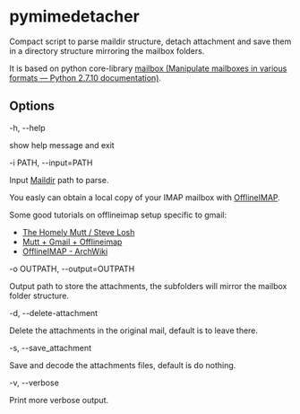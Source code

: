 # pymimedetacher

Compact script to parse maildir structure, detach attachment and save them in a directory structure mirroring the mailbox folders.

It is based on python core-library [mailbox (Manipulate mailboxes in various formats — Python 2.7.10 documentation)](https://docs.python.org/2/library/mailbox.html).

## Options

-h, --help

show help message and exit

-i PATH, --input=PATH

Input [Maildir](https://en.wikipedia.org/wiki/Maildir) path to parse.

You easly can obtain a local copy of your IMAP mailbox with [OfflineIMAP](http://offlineimap.org/).

Some good tutorials on offlineimap setup specific to gmail:
- [The Homely Mutt / Steve Losh](http://stevelosh.com/blog/2012/10/the-homely-mutt/)
- [Mutt + Gmail + Offlineimap](https://pbrisbin.com/posts/mutt_gmail_offlineimap/)
- [OfflineIMAP - ArchWiki](https://wiki.archlinux.org/index.php/OfflineIMAP)

-o OUTPATH, --output=OUTPATH

Output path to store the attachments, the subfolders will mirror the mailbox folder structure.

-d, --delete-attachment

Delete the attachments in the original mail, default is to leave there.

-s, --save_attachment

Save and decode the attachments files, default is do nothing.

-v, --verbose

Print more verbose output.

